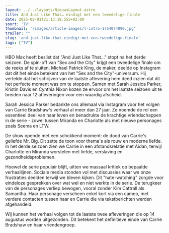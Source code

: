 ```yaml
---
layout: ../../layouts/NieuwsLayout.astro
title: And Just Like That… eindigt met een tweedelige finale
date: 2025-08-01T21:13:19.555+02:00
soort: 'TV'
thumbnail: '/images/article-images/l-intro-1754074090.jpg'
trailer: ""
slug: 'and-just-like-that-eindigt-met-een-tweedelige-finale'
tags: ["TV"]
---
```


HBO Max heeft beslist dat "And Just Like That…" stopt na het derde seizoen. De
spin-off van "Sex and the City" krijgt een tweedelige finale om de reeks af te
sluiten. Michael Patrick King, de maker, deelde op Instagram dat dit het einde
betekent van het "Sex and the City"-universum. Hij vertelde dat het schrijven
van de laatste aflevering hem deed inzien dat dit het perfecte moment was om te
stoppen. Samen met Sarah Jessica Parker, Kristin Davis en Cynthia Nixon kozen ze
ervoor om het laatste seizoen uit te breiden naar 12 afleveringen voor een
waardig afscheid.

Sarah Jessica Parker bedankte ons allemaal via Instagram voor het volgen van
Carrie Bradshaw's verhaal al meer dan 27 jaar. Ze noemde de rol een essentieel
deel van haar leven en benadrukte de krachtige vriendschappen in de serie -
zowel tussen Miranda en Charlotte als met nieuwe personages zoals Seema en LTW.

De show opende met een schokkend moment: de dood van Carrie's geliefde Mr. Big.
Dit zette de toon voor thema's als rouw en moderne liefde. In het derde seizoen
zien we Carrie in een afstandsrelatie met Aidan, terwijl Charlotte en Miranda
worstelen met liefde, verslaving en gezondheidsproblemen.

Hoewel de serie populair blijft, uitten we massaal kritiek op bepaalde
verhaallijnen. Sociale media stonden vol met discussies waar we onze frustraties
deelden terwijl we bleven kijken. Dit "hate-watching" zorgde voor eindeloze
gesprekken over wat wel en niet werkte in de serie. De terugkeer van de
personages verliep bewogen, vooral zonder Kim Cattrall als Samantha. Haar
personage verscheen enkel kort via een cameo, met verdere contacten tussen haar
en Carrie die via tekstberichten werden afgehandeld.

Wij kunnen het verhaal volgen tot de laatste twee afleveringen die op 14
augustus worden uitgezonden. Dit betekent het definitieve einde van Carrie
Bradshaw en haar vriendengroep.
